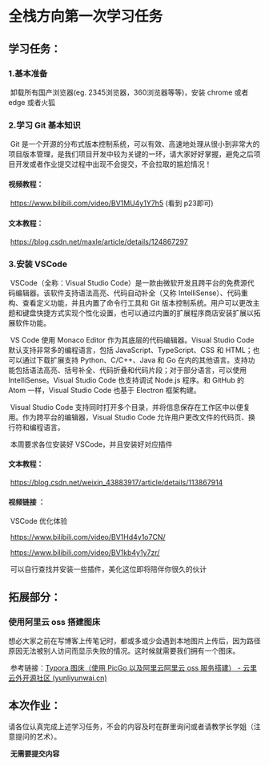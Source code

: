 # 全栈方向第一次学习任务



## 学习任务：

### 	1.基本准备

​		卸载所有国产浏览器(eg. 2345浏览器，360浏览器等等)，安装 chrome 或者 edge 或者火狐

### 	2.学习 Git 基本知识

​		Git 是一个开源的分布式版本控制系统，可以有效、高速地处理从很小到非常大的项目版本管理，是我们项目开发中较为关键的一环，请大家好好掌握，避免之后项目开发或者作业提交过程中出现不会提交，不会拉取的尴尬情况！

#### 		视频教程：

​			https://www.bilibili.com/video/BV1MU4y1Y7h5 (看到 p23即可)

#### 		文本教程：

​			https://blog.csdn.net/maxle/article/details/124867297

### 	3.安装 VSCode

​	VSCode（全称：Visual Studio Code）是一款由微软开发且跨平台的免费源代码编辑器。该软件支持语法高亮、代码自动补全（又称 IntelliSense）、代码重构、查看定义功能，并且内置了命令行工具和 Git 版本控制系统。用户可以更改主题和键盘快捷方式实现个性化设置，也可以通过内置的扩展程序商店安装扩展以拓展软件功能。

​	VS Code 使用 Monaco Editor 作为其底层的代码编辑器。Visual Studio Code 默认支持非常多的编程语言，包括 JavaScript、TypeScript、CSS 和 HTML；也可以通过下载扩展支持 Python、C/C++、Java 和 Go 在内的其他语言。支持功能包括语法高亮、括号补全、代码折叠和代码片段；对于部分语言，可以使用 IntelliSense。Visual Studio Code 也支持调试 Node.js 程序。和 GitHub 的 Atom 一样，Visual Studio Code 也基于 Electron 框架构建。

​	Visual Studio Code 支持同时打开多个目录，并将信息保存在工作区中以便复用。作为跨平台的编辑器，Visual Studio Code 允许用户更改文件的代码页、换行符和编程语言。

​	本周要求各位安装好 VSCode，并且安装好对应插件

#### 	文本教程：

​		https://blog.csdn.net/weixin_43883917/article/details/113867914

#### 	视频链接 ：

​		VSCode 优化体验

​		https://www.bilibili.com/video/BV1Hd4y1o7CN/

​		https://www.bilibili.com/video/BV1kb4y1y7zr/

​		可以自行查找并安装一些插件，美化这位即将陪伴你很久的伙计

## 拓展部分：

### 	使用阿里云 oss 搭建图床

​	想必大家之前在写博客上传笔记时，都或多或少会遇到本地图片上传后，因为路径原因无法被别人访问而显示失败的情况。这时候就需要我们拥有一个图床。

​	参考链接：[Typora 图床（使用 PicGo 以及阿里云阿里云 oss 服务搭建） - 云里云外开源社区 (yunliyunwai.cn)](https://www.yunliyunwai.cn/blog/detail/97392f55c70416bb109b23f2105f1606)

## 本次作业：

​	请各位认真完成上述学习任务，不会的内容及时在群里询问或者请教学长学姐（注意提问的艺术）。

​	**无需要提交内容**

